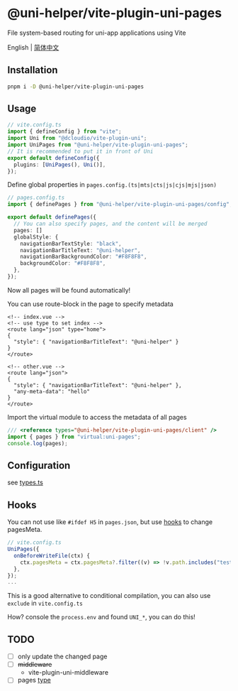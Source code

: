 # @uni-helper/vite-plugin-uni-pages

File system-based routing for uni-app applications using Vite

English | [简体中文](./README.Zh-CN.md)

## Installation

```bash
pnpm i -D @uni-helper/vite-plugin-uni-pages
```

## Usage

```ts
// vite.config.ts
import { defineConfig } from "vite";
import Uni from "@dcloudio/vite-plugin-uni";
import UniPages from "@uni-helper/vite-plugin-uni-pages";
// It is recommended to put it in front of Uni
export default defineConfig({
  plugins: [UniPages(), Uni()],
});
```

Define global properties in `pages.config.(ts|mts|cts|js|cjs|mjs|json)`

```ts
// pages.config.ts
import { definePages } from "@uni-helper/vite-plugin-uni-pages/config";

export default definePages({
  // You can also specify pages, and the content will be merged
  pages: []
  globalStyle: {
    navigationBarTextStyle: "black",
    navigationBarTitleText: "@uni-helper",
    navigationBarBackgroundColor: "#F8F8F8",
    backgroundColor: "#F8F8F8",
  },
});
```

Now all pages will be found automatically!

You can use route-block in the page to specify metadata

```vue
<!-- index.vue -->
<!-- use type to set index -->
<route lang="json" type="home">
{
  "style": { "navigationBarTitleText": "@uni-helper" }
}
</route>

<!-- other.vue -->
<route lang="json">
{
  "style": { "navigationBarTitleText": "@uni-helper" },
  "any-meta-data": "hello"
}
</route>
```

Import the virtual module to access the metadata of all pages

```ts
/// <reference types="@uni-helper/vite-plugin-uni-pages/client" />
import { pages } from "virtual:uni-pages";
console.log(pages);
```

## Configuration

see [types.ts](./src/types.ts)

## Hooks

You can not use like `#ifdef H5` in `pages.json`, but use [hooks](./src/types.ts) to change pagesMeta.

```ts
// vite.config.ts
UniPages({
  onBeforeWriteFile(ctx) {
    ctx.pagesMeta = ctx.pagesMeta?.filter((v) => !v.path.includes("test"));
  },
});
...
```

This is a good alternative to conditional compilation, you can also use `exclude` in `vite.config.ts`

How? console the `process.env` and found `UNI_*`, you can do this!

## TODO

- [ ] only update the changed page
- [ ] ~~middleware~~
  - vite-plugin-uni-middleware
- [ ] pages [type](./src/config/types.ts)
